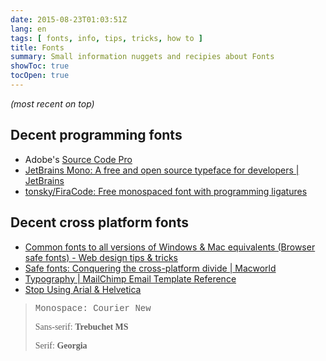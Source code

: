 ```yaml
---
date: 2015-08-23T01:03:51Z
lang: en
tags: [ fonts, info, tips, tricks, how to ]
title: Fonts
summary: Small information nuggets and recipies about Fonts
showToc: true
tocOpen: true
---
```


*(most recent on top)*

## Decent programming fonts

* Adobe's [Source Code Pro](http://adobe-fonts.github.io/source-code-pro/)
* [JetBrains Mono: A free and open source typeface for developers | JetBrains](https://www.jetbrains.com/lp/mono/)
* [tonsky/FiraCode: Free monospaced font with programming ligatures](https://github.com/tonsky/FiraCode)

## Decent cross platform fonts

* [Common fonts to all versions of Windows & Mac equivalents (Browser safe fonts) - Web design tips & tricks](http://www.ampsoft.net/webdesign-l/WindowsMacFonts.html)
* [Safe fonts: Conquering the cross-platform divide | Macworld](http://www.macworld.com/article/1144660/xplatype.html)
* [Typography | MailChimp Email Template Reference](http://templates.mailchimp.com/design/typography)
* [Stop Using Arial & Helvetica](http://www.64notes.com/design/stop-helvetica-arial/)

> <span style="font-family: Courier New">Monospace: Courier New</span>
>
> <span style="font-family: Trebuchet MS">Sans-serif: **Trebuchet MS**</span>
>
> <span style="font-family: Georgia">Serif: **Georgia**</span>
